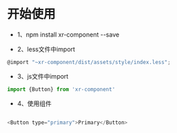 # 开始使用

- 1、npm install xr-component --save

- 2、less文件中import
```javascript
@import "~xr-component/dist/assets/style/index.less";
```

- 3、js文件中import

```javascript
import {Button} from 'xr-component'
```


- 4、使用组件

```javascript

<Button type="primary">Primary</Button>

```

